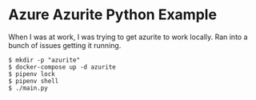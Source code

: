# Azure Azurite Python Example

When I was at work, I was trying to get azurite to work locally.
Ran into a bunch of issues getting it running.

```shell
$ mkdir -p "azurite"
$ docker-compose up -d azurite
$ pipenv lock
$ pipenv shell
$ ./main.py
```